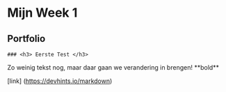# <h1> Mijn Week 1 </h1>

## <h2> Portfolio </h2>

<html lang="en">
<head>
    <meta charset="UTF-8">
    <meta name="viewport" content="width=device-width, initial-scale=1.0">


    ### <h3> Eerste Test </h3>


</head>
<body>
    Zo weinig tekst nog, maar daar gaan we verandering in brengen! **bold**
</body>

[link] (https://devhints.io/markdown)
</html>

